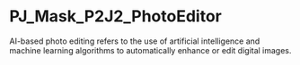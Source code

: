 # PJ_Mask_P2J2_PhotoEditor
AI-based photo editing refers to the use of artificial intelligence and machine learning algorithms to automatically enhance or edit digital images.
